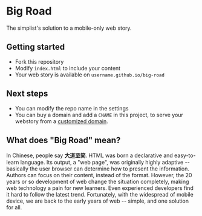 # Big Road

The simplist's solution to a mobile-only web story.

## Getting started

- Fork this repository
- Modify `index.html` to include your content
- Your web story is available on `username.github.io/big-road`

## Next steps

- You can modify the repo name in the settings
- You can buy a domain and add a `CNAME` in this project, to serve your webstory from a [customized domain](https://github.com/hupili/python-for-data-and-media-communication-gitbook/blob/master/notes-week-00.md#bonus-bind-a-custom-domain-name).

## What does "Big Road" mean?

In Chinese, people say **大道至简**. HTML was born a declarative and easy-to-learn language. Its output, a "web page", was originally highly adaptive -- basically the user browser can determine how to present the information. Authors can focus on their content, instead of the format. However, the 20 years or so development of web change the situation completely, making web technology a pain for new learners. Even experienced developers find it hard to follow the latest trend. Fortunately, with the widespread of mobile device, we are back to the early years of web -- simple, and one solution for all.
